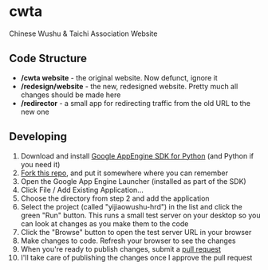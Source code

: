 cwta
====

Chinese Wushu &amp; Taichi Association Website

## Code Structure
* **/cwta website** - the original website. Now defunct, ignore it
* **/redesign/website** - the new, redesigned website. Pretty much all changes should be made here
* **/redirector** - a small app for redirecting traffic from the old URL to the new one

## Developing

1. Download and install [Google AppEngine SDK for Python](https://cloud.google.com/appengine/downloads) (and Python if you need it)
2. [Fork this repo](https://help.github.com/articles/fork-a-repo/), and put it somewhere where you can remember
3. Open the Google App Engine Launcher (installed as part of the SDK)
4. Click File / Add Existing Application...
5. Choose the directory from step 2 and add the application
6. Select the project (called "yijiaowushu-hrd") in the list and click the green "Run" button. This runs a small test server on your desktop so you can look at changes as you make them to the code
7. Click the "Browse" button to open the test server URL in your browser
8. Make changes to code. Refresh your browser to see the changes
9. When you're ready to publish changes, submit a [pull request](https://help.github.com/articles/using-pull-requests/)
10. I'll take care of publishing the changes once I approve the pull request
